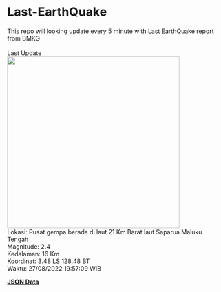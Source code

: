 # Last-EarthQuake
This repo will looking update every 5 minute with Last EarthQuake report from BMKG
<br>
<br>
Last Update
<br>
<img src="https://ews.bmkg.go.id/TEWS/data/20220827195709.mmi.jpg" width="400"/>
<br>
Lokasi: Pusat gempa berada di laut 21 Km Barat laut Saparua Maluku Tengah <br>
Magnitude: 2.4 <br>
Kedalaman: 16 Km <br>
Koordinat: 3.48 LS 128.48 BT <br>
Waktu: 27/08/2022 19:57:09 WIB <br>

<a href="./data/data.json">**JSON Data**</a>
